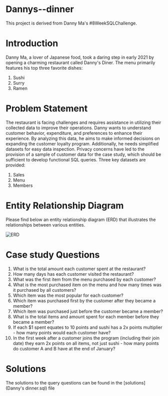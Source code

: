 # Dannys--dinner
This project is derived from Danny Ma's #8WeekSQLChallenge.

# Introduction
Danny Ma, a lover of Japanese food, took a daring step in early 2021 by opening a charming restaurant called Danny's Diner.
The menu primarily features his top three favorite dishes: 
1) Sushi 
2) Surry
3) Ramen 

# Problem Statement
The restaurant is facing challenges and requires assistance in utilizing their collected data to improve their operations. Danny wants to understand customer behavior, expenditure, and preferences to enhance their experience. 
By analyzing this data, he aims to make informed decisions on expanding the customer loyalty program. Additionally, he needs simplified datasets for easy data inspection. Privacy concerns have led to the provision of a sample of customer data for the case study, which should be sufficient to develop functional SQL queries. 
Three key datasets are provided: 
1) Sales
2) Menu
3) Members

# Entity Relationship Diagram
Please find below an entity relationship diagram (ERD) that illustrates the relationships between various entities.

![ERD](https://github.com/wanja-susan/Dannys--dinner/assets/130906675/6eb0ab19-2235-4b1a-bb76-65edf3595539)


# Case study Questions
1. What is the total amount each customer spent at the restaurant?
2. How many days has each customer visited the restaurant?
3. What was the first item from the menu purchased by each customer?
4. What is the most purchased item on the menu and how many times was it purchased by all customers?
5. Which item was the most popular for each customer?
6. Which item was purchased first by the customer after they became a member?
7. Which item was purchased just before the customer became a member?
8. What is the total items and amount spent for each member before they became a member?
9. If each $1 spent equates to 10 points and sushi has a 2x points multiplier - how many points would each customer have?
10. In the first week after a customer joins the program (including their join date) they earn 2x points on all items, not just sushi - how many points do customer A and B have at the end of January?

# Solutions
The solutions to the query questions can be found in the [solutions](Danny's dinner.sql) file

